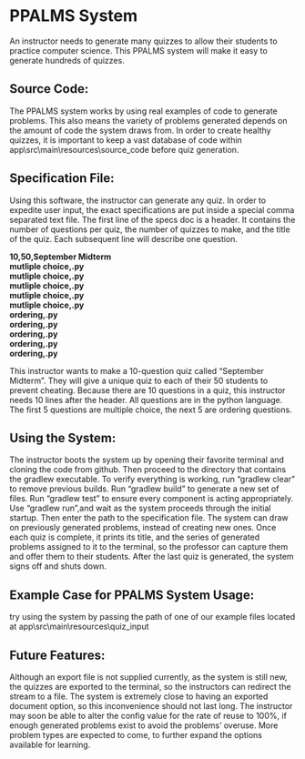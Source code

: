 
# PPALMS System 
An instructor needs to generate many quizzes to allow their students to practice computer science. This PPALMS system will make it easy to generate hundreds of quizzes. 
## Source Code:
The PPALMS system works by using real examples of code to generate problems. This also means the variety of problems generated depends on the amount of code the system draws from. In order to create healthy quizzes, it is important to keep a vast database of code within app\src\main\resources\source_code before quiz generation. 
## Specification File:
Using this software, the instructor can generate any quiz. In order to expedite user input, the exact specifications are put inside a special comma separated text file. 
The first line of the specs doc is a header. It contains the number of questions per quiz, the number of quizzes to make, and the title of the quiz. Each subsequent line will describe one question. 

**10,50,September Midterm  
mutliple choice,.py  
mutliple choice,.py  
mutliple choice,.py  
mutliple choice,.py  
mutliple choice,.py  
ordering,.py  
ordering,.py  
ordering,.py  
ordering,.py  
ordering,.py**

This instructor wants to make a 10-question quiz called “September Midterm”. They will give a unique quiz to each of their 50 students to prevent cheating.  Because there are 10 questions in a quiz, this instructor needs 10 lines after the header. All questions are in the python language. The first 5 questions are multiple choice, the next 5 are ordering questions. 
## Using the System:
The instructor boots the system up by opening their favorite terminal and cloning the code from github. Then proceed to the directory that contains the gradlew executable. 
To verify everything is working, run “gradlew clear” to remove previous builds. Run “gradlew build” to generate a new set of files. Run “gradlew test” to ensure every component is acting appropriately. Use “gradlew run”,and wait as the system proceeds through the initial startup. Then enter the path to the specification file. The system can draw on previously generated problems, instead of creating new ones. Once each quiz is complete, it prints its title, and the series of generated problems assigned to it to the terminal, so the professor can capture them and offer them to their students. After the last quiz is generated, the system signs off and shuts down.
## Example Case for PPALMS System Usage:
try using the system by passing the path of one of our example files located at app\src\main\resources\quiz_input
## Future Features:
Although an export file is not supplied currently, as the system is still new, the quizzes are exported to the terminal, so the instructors can redirect the stream to a file. The system is extremely close to having an exported document option, so this inconvenience should not last long. The instructor may soon be able to alter the config value for the rate of reuse to 100%, if enough generated problems exist to avoid the problems’ overuse. More problem types are expected to come, to further expand the options available for learning. 
